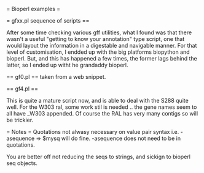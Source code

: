 = Bioperl examples =


= gfxx.pl sequence of scripts ==

After some time checking various gff utilities, what I found was that there wasn't a useful "getting to know your annotation" type script, one that would layout the information in a digestable and navigable manner. For that level of customisation, I endded up with the big platforms biopython and bioperl. But, and this has happened a few times, the former lags behind the latter, so I ended up witht he grandaddy bioperl.


== gf0.pl ==
taken from a web snippet.

== gf4.pl ==

This is quite a mature script now, and is able to deal with the S288 quite well. For the W303 ral, some work stil is needed .. the gene names seem to all have _W303 appended. Of course the RAL has very many contigs so will be trickier.


= Notes =
Quotations not alwasy necessary on value pair syntax
i.e. -asequence => $mysq will do fine. -asequence does not need to be in quotations.

You are better off not reducing the seqs to strings, and sickign to bioperl seq objects.


